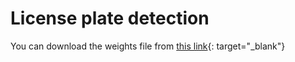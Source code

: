 # License plate detection

You can download the weights file from 
[this link](https://drive.google.com/file/d/1vXjIoRWY0aIpYfhj3TnPUGdmJoHnWaOc/){: target="_blank"}
